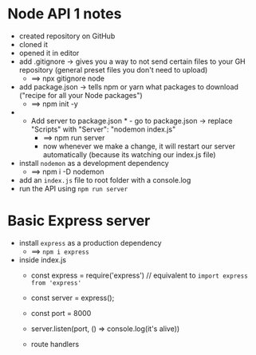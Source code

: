 # Node API 1 notes

- created repository on GitHub
- cloned it
- opened it in editor 
- add .gitignore -> gives you a way to not send certain files to your GH repository (general preset files you don't need to upload)
     - ==> npx gitignore node
- add package.json -> tells npm or yarn what packages to download ("recipe for all your Node packages")
     - ==> npm init -y 
- * Add server to package.json * - go to package.json -> replace "Scripts" with "Server": "nodemon index.js"
     - ==> npm run server 
     - now whenever we make a change, it will restart our server automatically (because its watching our index.js file)
-  install `nodemon` as a development dependency 
     - ==> npm i -D nodemon 
- add an `index.js` file to root folder with a console.log
- run the API using `npm run server`


# Basic Express server
- install `express` as a production dependency    
     - ==> `npm i express`
- inside index.js
     - const express = require('express') // equivalent to `import express from 'express'`
     - const server = express();
     - const port = 8000
     - server.listen(port, () => console.log(it's alive))

     - route handlers 
